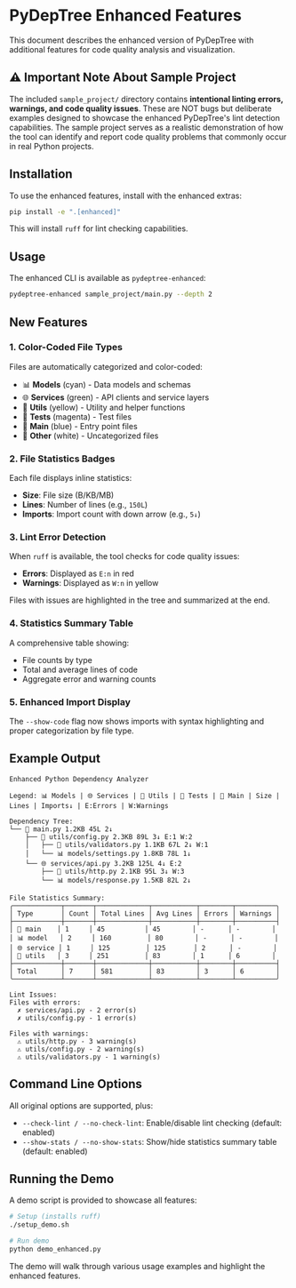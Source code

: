 # PyDepTree Enhanced Features

This document describes the enhanced version of PyDepTree with additional features for code quality analysis and visualization.

## ⚠️ Important Note About Sample Project

The included `sample_project/` directory contains **intentional linting errors, warnings, and code quality issues**. These are NOT bugs but deliberate examples designed to showcase the enhanced PyDepTree's lint detection capabilities. The sample project serves as a realistic demonstration of how the tool can identify and report code quality problems that commonly occur in real Python projects.

## Installation

To use the enhanced features, install with the enhanced extras:

```bash
pip install -e ".[enhanced]"
```

This will install `ruff` for lint checking capabilities.

## Usage

The enhanced CLI is available as `pydeptree-enhanced`:

```bash
pydeptree-enhanced sample_project/main.py --depth 2
```

## New Features

### 1. Color-Coded File Types

Files are automatically categorized and color-coded:

- 📊 **Models** (cyan) - Data models and schemas
- 🌐 **Services** (green) - API clients and service layers  
- 🔧 **Utils** (yellow) - Utility and helper functions
- 🧪 **Tests** (magenta) - Test files
- 🚀 **Main** (blue) - Entry point files
- 📄 **Other** (white) - Uncategorized files

### 2. File Statistics Badges

Each file displays inline statistics:

- **Size**: File size (B/KB/MB)
- **Lines**: Number of lines (e.g., `150L`)
- **Imports**: Import count with down arrow (e.g., `5↓`)

### 3. Lint Error Detection

When `ruff` is available, the tool checks for code quality issues:

- **Errors**: Displayed as `E:n` in red
- **Warnings**: Displayed as `W:n` in yellow

Files with issues are highlighted in the tree and summarized at the end.

### 4. Statistics Summary Table

A comprehensive table showing:

- File counts by type
- Total and average lines of code
- Aggregate error and warning counts

### 5. Enhanced Import Display

The `--show-code` flag now shows imports with syntax highlighting and proper categorization by file type.

## Example Output

```
Enhanced Python Dependency Analyzer

Legend: 📊 Models | 🌐 Services | 🔧 Utils | 🧪 Tests | 🚀 Main | Size | Lines | Imports↓ | E:Errors | W:Warnings

Dependency Tree:
└── 🚀 main.py 1.2KB 45L 2↓
    ├── 🔧 utils/config.py 2.3KB 89L 3↓ E:1 W:2
    │   ├── 🔧 utils/validators.py 1.1KB 67L 2↓ W:1
    │   └── 📊 models/settings.py 1.8KB 78L 1↓
    └── 🌐 services/api.py 3.2KB 125L 4↓ E:2
        ├── 🔧 utils/http.py 2.1KB 95L 3↓ W:3
        └── 📊 models/response.py 1.5KB 82L 2↓

File Statistics Summary:
╭────────────┬───────┬─────────────┬───────────┬────────┬──────────╮
│ Type       │ Count │ Total Lines │ Avg Lines │ Errors │ Warnings │
├────────────┼───────┼─────────────┼───────────┼────────┼──────────┤
│ 🚀 main    │ 1     │ 45          │ 45        │ -      │ -        │
│ 📊 model   │ 2     │ 160         │ 80        │ -      │ -        │
│ 🌐 service │ 1     │ 125         │ 125       │ 2      │ -        │
│ 🔧 utils   │ 3     │ 251         │ 83        │ 1      │ 6        │
├────────────┼───────┼─────────────┼───────────┼────────┼──────────┤
│ Total      │ 7     │ 581         │ 83        │ 3      │ 6        │
╰────────────┴───────┴─────────────┴───────────┴────────┴──────────╯

Lint Issues:
Files with errors:
  ✗ services/api.py - 2 error(s)
  ✗ utils/config.py - 1 error(s)

Files with warnings:
  ⚠ utils/http.py - 3 warning(s)
  ⚠ utils/config.py - 2 warning(s)
  ⚠ utils/validators.py - 1 warning(s)
```

## Command Line Options

All original options are supported, plus:

- `--check-lint / --no-check-lint`: Enable/disable lint checking (default: enabled)
- `--show-stats / --no-show-stats`: Show/hide statistics summary table (default: enabled)

## Running the Demo

A demo script is provided to showcase all features:

```bash
# Setup (installs ruff)
./setup_demo.sh

# Run demo
python demo_enhanced.py
```

The demo will walk through various usage examples and highlight the enhanced features.